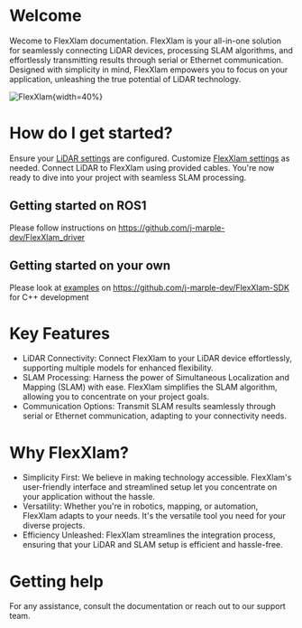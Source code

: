 # Welcome
Wecome to FlexXlam documentation. FlexXlam is your all-in-one solution for seamlessly connecting LiDAR devices, processing SLAM algorithms, and effortlessly transmitting results through serial or Ethernet communication. Designed with simplicity in mind, FlexXlam empowers you to focus on your application, unleashing the true potential of LiDAR technology.

![FlexXlam](flexxlam_crop.png){width=40%}

# How do I get started?

Ensure your [LiDAR settings](LiDARSetting.html) are configured.
Customize [FlexXlam settings](FlexXlamSetting.html) as needed.
Connect LiDAR to FlexXlam using provided cables.
You're now ready to dive into your project with seamless SLAM processing.

## Getting started on ROS1
Please follow instructions on https://github.com/j-marple-dev/FlexXlam_driver 

## Getting started on your own
Please look at [examples](https://github.com/j-marple-dev/FlexXlam-SDK/tree/main/examples) on https://github.com/j-marple-dev/FlexXlam-SDK for C++ development


# Key Features

* LiDAR Connectivity: Connect FlexXlam to your LiDAR device effortlessly, supporting multiple models for enhanced flexibility.
* SLAM Processing: Harness the power of Simultaneous Localization and Mapping (SLAM) with ease. FlexXlam simplifies the SLAM algorithm, allowing you to concentrate on your project goals.
* Communication Options: Transmit SLAM results seamlessly through serial or Ethernet communication, adapting to your connectivity needs.

# Why FlexXlam?

* Simplicity First: We believe in making technology accessible. FlexXlam's user-friendly interface and streamlined setup let you concentrate on your application without the hassle.
* Versatility: Whether you're in robotics, mapping, or automation, FlexXlam adapts to your needs. It's the versatile tool you need for your diverse projects.
* Efficiency Unleashed: FlexXlam streamlines the integration process, ensuring that your LiDAR and SLAM setup is efficient and hassle-free.


# Getting help
For any assistance, consult the documentation or reach out to our support team.

